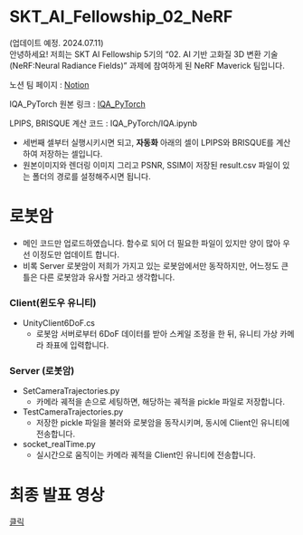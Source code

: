 # SKT_AI_Fellowship_02_NeRF
(업데이트 예정. 2024.07.11)   
안녕하세요! 저희는 SKT AI Fellowship 5기의 “02. AI 기반 고화질 3D 변환 기술(NeRF:Neural Radiance Fields)” 과제에 참여하게 된 NeRF Maverick 팀입니다.   
   
노션 팀 페이지 : [Notion](https://www.notion.so/df7bab012c9d41aabead43d3adc8aeb5?v=3efdecb091204417b03e56297ff8c612)

IQA_PyTorch 원본 링크 : [IQA_PyTorch ](https://github.com/chaofengc/IQA-PyTorch#zap-quick-start)

LPIPS, BRISQUE 계산 코드 : IQA_PyTorch/IQA.ipynb  
- 세번째 셀부터 실행시키시면 되고, **자동화** 아래의 셀이 LPIPS와 BRISQUE를 계산하여 저장하는 셀입니다.
- 원본이미지와 렌더링 이미지 그리고 PSNR, SSIM이 저장된 result.csv 파일이 있는 폴더의 경로를 설정해주시면 됩니다. 

# 로봇암
- 메인 코드만 업로드하였습니다. 함수로 되어 더 필요한 파일이 있지만 양이 많아 우선 이정도만 업데이트 합니다.
- 비록 Server 로봇암이 저희가 가지고 있는 로봇암에서만 동작하지만, 어느정도 큰 틀은 다른 로봇암과 유사할 거라고 생각합니다.  
### Client(윈도우 유니티)
- UnityClient6DoF.cs
  - 로봇암 서버로부터 6DoF 데이터를 받아 스케일 조정을 한 뒤, 유니티 가상 카메라 좌표에 입력합니다.
### Server (로봇암)
- SetCameraTrajectories.py
  - 카메라 궤적을 손으로 세팅하면, 해당하는 궤적을 pickle 파일로 저장합니다.
- TestCameraTrajectories.py
  - 저장한 pickle 파일을 불러와 로봇암을 동작시키며, 동시에 Client인 유니티에 전송합니다.
- socket_realTime.py
  - 실시간으로 움직이는 카메라 궤적을 Client인 유니티에 전송합니다.

# 최종 발표 영상
[클릭](https://youtu.be/oemOx9q-se4?si=15E88MbxjzXxh67b)
